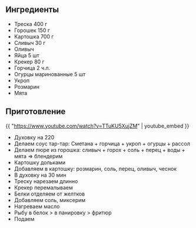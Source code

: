 ## Ингредиенты

- Треска 400 г
- Горошек 150 г
- Картошка 700 г
- Сливыч 30 г
- Оливыч 
- Яйца 5 шт
- Крекер 80 г
- Горчица 2 ч.л.
- Огурцы маринованные 5 шт
- Укроп
- Розмарин
- Мята

## Приготовление

{{ "https://www.youtube.com/watch?v=TTuKU5XujZM" | youtube_embed }}

- Духовку на 220
- Делаем соус тар-тар: Сметана + горчица + укроп + огурцы + рассол
- Делаем пюре из горошка: сливыч + горох + соль + перец + воды + мята  => блендерим
- Картошку дольками
- Добавляем в картошку: розмарин, соль, перец, оливыч, чеснок
- В духовку на 30 мин
- Треску нарезаем длинно
- Крекер перемалываем
- Белки отделяем от желтков
- Добавляем соль, миксерим
- Нагреваем масло
- Рыбу в белок > в панировку > фритюр
- Подаем